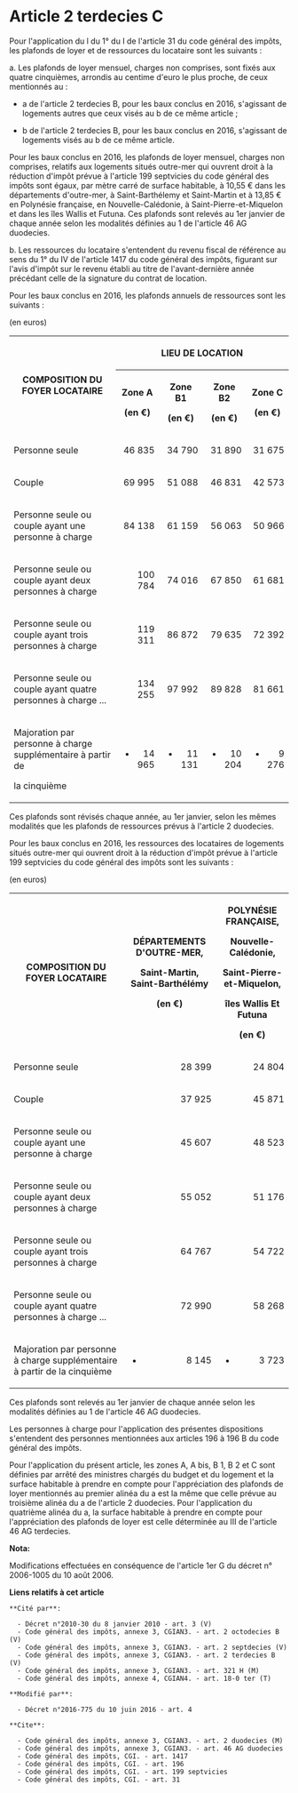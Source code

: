 # Article 2 terdecies C

Pour l'application du l du 1° du I de l'article 31 du code général des impôts, les plafonds de loyer et de ressources du
locataire sont les suivants : 

a. Les plafonds de loyer mensuel, charges non comprises, sont fixés aux quatre cinquièmes, arrondis au centime d'euro le plus
proche, de ceux mentionnés au :

- a de l'article 2 terdecies B, pour les baux conclus en 2016, s'agissant de logements autres que ceux visés au b de ce même
article ;

- b de l'article 2 terdecies B, pour les baux conclus en 2016, s'agissant de logements visés au b de ce même article. 

Pour les baux conclus en 2016, les plafonds de loyer mensuel, charges non comprises, relatifs aux logements situés outre-mer
qui ouvrent droit à la réduction d'impôt prévue à l'article 199 septvicies du code général des impôts sont égaux, par mètre
carré de surface habitable, à 10,55 € dans les départements d'outre-mer, à Saint-Barthélemy et Saint-Martin et à 13,85 € en
Polynésie française, en Nouvelle-Calédonie, à Saint-Pierre-et-Miquelon et dans les îles Wallis et Futuna. Ces plafonds sont
relevés au 1er janvier de chaque année selon les modalités définies au 1 de l'article 46 AG duodecies. 

b. Les ressources du locataire s'entendent du revenu fiscal de référence au sens du 1° du IV de l'article 1417 du code
général des impôts, figurant sur l'avis d'impôt sur le revenu établi au titre de l'avant-dernière année précédant celle de la
signature du contrat de location. 

Pour les baux conclus en 2016, les plafonds annuels de ressources sont les suivants : 

(en euros) 

<table>
    <tbody>
      <tr>
        <th rowspan="2">

COMPOSITION DU FOYER LOCATAIRE 

</th>
        <th colspan="4">

LIEU DE LOCATION 

</th>
      </tr>
      <tr>
        <th>

Zone A 

(en €) 

</th>
        <th>

Zone B1 

(en €) 

</th>
        <th>

Zone B2 

(en €) 

</th>
        <th>

Zone C 

(en €) 

</th>
      </tr>
      <tr>
        <td align="left">

Personne seule 

</td>
        <td align="right">

46 835 

</td>
        <td align="right">

34 790 

</td>
        <td align="right">

31 890 

</td>
        <td align="right">

31 675 

</td>
      </tr>
      <tr>
        <td align="left">

Couple 

</td>
        <td align="right">

69 995 

</td>
        <td align="right">

51 088 

</td>
        <td align="right">

46 831 

</td>
        <td align="right">

42 573 

</td>
      </tr>
      <tr>
        <td align="left">

Personne seule ou couple ayant une personne à charge 

</td>
        <td align="right">

84 138 

</td>
        <td align="right">

61 159 

</td>
        <td align="right">

56 063 

</td>
        <td align="right">

50 966 

</td>
      </tr>
      <tr>
        <td align="left">

Personne seule ou couple ayant deux personnes à charge 

</td>
        <td align="right">

100 784 

</td>
        <td align="right">

74 016 

</td>
        <td align="right">

67 850 

</td>
        <td align="right">

61 681 

</td>
      </tr>
      <tr>
        <td align="left">

Personne seule ou couple ayant trois personnes à charge 

</td>
        <td align="right">

119 311 

</td>
        <td align="right">

86 872 

</td>
        <td align="right">

79 635 

</td>
        <td align="right">

72 392 

</td>
      </tr>
      <tr>
        <td align="left">

Personne seule ou couple ayant quatre personnes à charge ... 

</td>
        <td align="right">

134 255 

</td>
        <td align="right">

97 992 

</td>
        <td align="right">

89 828 

</td>
        <td align="right">

81 661 

</td>
      </tr>
      <tr>
        <td align="left">

Majoration par personne à charge supplémentaire à partir de 

la cinquième 

</td>
        <td align="right">

+ 14 965 

</td>
        <td align="right">

+ 11 131 

</td>
        <td align="right">

+ 10 204 

</td>
        <td align="right">

+ 9 276</td>
      </tr>
    </tbody>
  </table>

Ces plafonds sont révisés chaque année, au 1er janvier, selon les mêmes modalités que les plafonds de ressources prévus à
l'article 2 duodecies. 

Pour les baux conclus en 2016, les ressources des locataires de logements situés outre-mer qui ouvrent droit à la réduction
d'impôt prévue à l'article 199 septvicies du code général des impôts sont les suivants : 

(en euros) 

<table>
    <tbody>
      <tr>
        <th>

COMPOSITION DU FOYER LOCATAIRE 

</th>
        <th>

DÉPARTEMENTS D'OUTRE-MER, 

Saint-Martin, Saint-Barthélémy 

(en €) 

</th>
        <th>

POLYNÉSIE FRANÇAISE, 

Nouvelle-Calédonie, 

Saint-Pierre-et-Miquelon, 

îles Wallis Et Futuna 

(en €) 

</th>
      </tr>
      <tr>
        <td align="left">

Personne seule 

</td>
        <td align="right">

28 399 

</td>
        <td align="right">

24 804 

</td>
      </tr>
      <tr>
        <td align="left">

Couple 

</td>
        <td align="right">

37 925 

</td>
        <td align="right">

45 871 

</td>
      </tr>
      <tr>
        <td align="left">

Personne seule ou couple ayant une personne à charge 

</td>
        <td align="right">

45 607 

</td>
        <td align="right">

48 523 

</td>
      </tr>
      <tr>
        <td align="left">

Personne seule ou couple ayant deux personnes à charge 

</td>
        <td align="right">

55 052 

</td>
        <td align="right">

51 176 

</td>
      </tr>
      <tr>
        <td align="left">

Personne seule ou couple ayant trois personnes à charge 

</td>
        <td align="right">

64 767 

</td>
        <td align="right">

54 722 

</td>
      </tr>
      <tr>
        <td align="left">

Personne seule ou couple ayant quatre personnes à charge ... 

</td>
        <td align="right">

72 990 

</td>
        <td align="right">

58 268 

</td>
      </tr>
      <tr>
        <td align="left">

Majoration par personne à charge supplémentaire à partir de la cinquième 

</td>
        <td align="right">

+ 8 145 

</td>
        <td align="right">

+ 3 723 

</td>
      </tr>
    </tbody>
  </table>

Ces plafonds sont relevés au 1er janvier de chaque année selon les modalités définies au 1 de l'article 46 AG duodecies. 

Les personnes à charge pour l'application des présentes dispositions s'entendent des personnes mentionnées aux articles 196 à
196 B du code général des impôts.

Pour l'application du présent article, les zones A, A bis, B 1, B 2 et C sont définies par arrêté des ministres chargés du
budget et du logement et la surface habitable à prendre en compte pour l'appréciation des plafonds de loyer mentionnés au
premier alinéa du a est la même que celle prévue au troisième alinéa du a de l'article 2 duodecies. Pour l'application du
quatrième alinéa du a, la surface habitable à prendre en compte pour l'appréciation des plafonds de loyer est celle
déterminée au III de l'article 46 AG terdecies.

**Nota:**

Modifications effectuées en conséquence de l'article 1er G du décret n° 2006-1005 du 10 août 2006.

**Liens relatifs à cet article**

	**Cité par**:

	  - Décret n°2010-30 du 8 janvier 2010 - art. 3 (V)
	  - Code général des impôts, annexe 3, CGIAN3. - art. 2 octodecies B (V)
	  - Code général des impôts, annexe 3, CGIAN3. - art. 2 septdecies (V)
	  - Code général des impôts, annexe 3, CGIAN3. - art. 2 terdecies B (V)
	  - Code général des impôts, annexe 3, CGIAN3. - art. 321 H (M)
	  - Code général des impôts, annexe 4, CGIAN4. - art. 18-0 ter (T)

	**Modifié par**:

	  - Décret n°2016-775 du 10 juin 2016 - art. 4

	**Cite**:

	  - Code général des impôts, annexe 3, CGIAN3. - art. 2 duodecies (M)
	  - Code général des impôts, annexe 3, CGIAN3. - art. 46 AG duodecies
	  - Code général des impôts, CGI. - art. 1417
	  - Code général des impôts, CGI. - art. 196
	  - Code général des impôts, CGI. - art. 199 septvicies
	  - Code général des impôts, CGI. - art. 31
